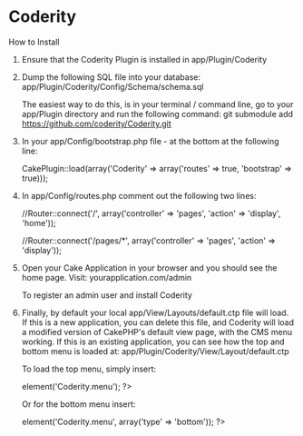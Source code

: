 Coderity
===

How to Install

1) Ensure that the Coderity Plugin is installed in app/Plugin/Coderity

2) Dump the following SQL file into your database:
   app/Plugin/Coderity/Config/Schema/schema.sql

   The easiest way to do this, is in your terminal / command line, go to your app/Plugin directory and run the following command:
   git submodule add https://github.com/coderity/Coderity.git

3) In your app/Config/bootstrap.php file - at the bottom at the following line:

   CakePlugin::load(array('Coderity' => array('routes' => true, 'bootstrap' => true)));

4) In app/Config/routes.php comment out the following two lines:

   //Router::connect('/', array('controller' => 'pages', 'action' => 'display', 'home'));

   //Router::connect('/pages/*', array('controller' => 'pages', 'action' => 'display'));

5) Open your Cake Application in your browser and you should see the home page.  Visit:
   yourapplication.com/admin

   To register an admin user and install Coderity

6) Finally, by default your local app/View/Layouts/default.ctp file will load.
   If this is a new application, you can delete this file, and Coderity will load a modified version of CakePHP's default view page, with the CMS menu working.
   If this is an existing application, you can see how the top and bottom menu is loaded at: app/Plugin/Coderity/View/Layout/default.ctp

   To load the top menu, simply insert:
   <?php echo $this->element('Coderity.menu'); ?>

   Or for the bottom menu insert:
   <?php echo $this->element('Coderity.menu', array('type' => 'bottom')); ?>